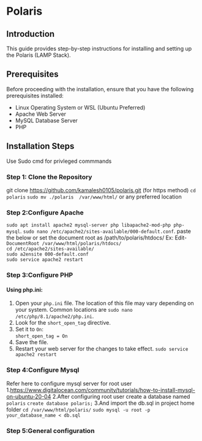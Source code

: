 # Polaris
## Introduction

This guide provides step-by-step instructions for installing and setting up the Polaris (LAMP Stack).
## Prerequisites

Before proceeding with the installation, ensure that you have the following prerequisites installed:

-   Linux Operating System or WSL (Ubuntu Preferred)
-   Apache Web Server
-   MySQL Database Server
-   PHP

## Installation Steps
Use Sudo cmd for privleged commmands
### Step 1: Clone the Repository
git clone https://github.com/kamalesh0105/polaris.git (for https method)
`cd polaris`
`sudo mv ./polaris  /var/www/html/`   or any preferred location
### Step 2:Configure Apache
`sudo apt install apache2 mysql-server php libapache2-mod-php php-mysql`.
`sudo nano /etc/apache2/sites-available/000-default.conf`.
paste the below or set the document root as /path/to/polaris/htdocs/
Ex:
Edit-`DocumentRoot /var/www/html/polaris/htdocs/`  
`cd /etc/apache2/sites-available/`  
`sudo a2ensite 000-default.conf `  
`sudo service apache2 restart`  

### Step 3:Configure PHP
#### Using php.ini:

1.  Open your `php.ini` file. The location of this file may vary depending on your system. Common locations are  `sudo nano /etc/php/8.1/apache2/php.ini`.
2.  Look for the `short_open_tag` directive.
3.  Set it to `On`:        
    `short_open_tag = On`   
4.  Save the file.
5.  Restart your web server for the changes to take effect.
    `sudo service apache2 restart`
### Step 4:Configure Mysql 
Refer here to configure mysql server for root user
1.https://www.digitalocean.com/community/tutorials/how-to-install-mysql-on-ubuntu-20-04
2.After configuring root user create a database named `polaris`
	`create database polaris;`
3.And import the db.sql in project home folder
	`cd /var/www/html/polaris/`
	`sudo mysql -u root -p your_database_name < db.sql`
	
### Step 5:General configuration
